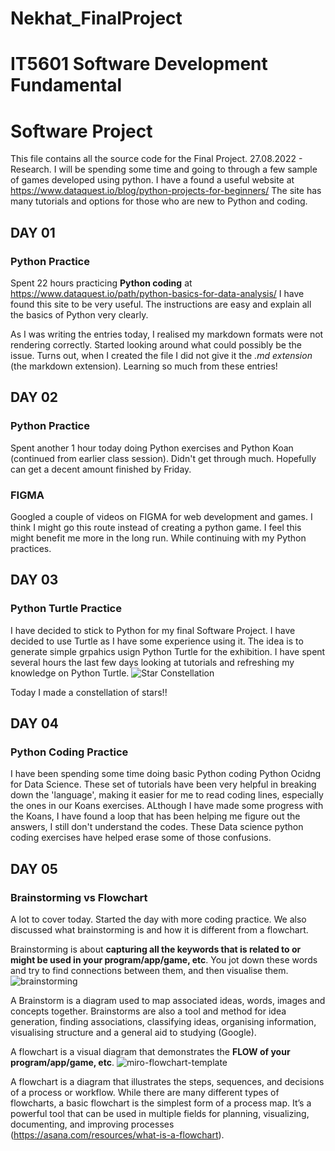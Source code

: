 # Nekhat_FinalProject

# IT5601 Software Development Fundamental
# Software Project

This file contains all the source code for the Final Project.
27.08.2022 - Research. I will be spending some time and going to through a few sample of games developed using python. 
I have a found a useful website at https://www.dataquest.io/blog/python-projects-for-beginners/
The site has many tutorials and options for those who are new to Python and coding.


## DAY 01
### Python Practice
Spent 22 hours practicing **Python coding** at https://www.dataquest.io/path/python-basics-for-data-analysis/
I have found this site to be very useful. The instructions are easy and explain all the basics of Python very clearly.

As I was writing the entries today, I realised my markdown formats were not rendering correctly. Started looking around what could possibly be the issue.
Turns out, when I created the file I did not give it the *.md extension* (the markdown extension). Learning so much from these entries!


## DAY 02
### Python Practice
Spent another 1 hour today doing Python exercises and Python Koan (continued from earlier class session). Didn't get through much. Hopefully can get a decent amount finished by Friday.

### FIGMA
Googled a couple of videos on FIGMA for web development and games. I think I might go this route instead of creating a python game. I feel this might benefit me more in the long run. While continuing with my Python practices.


## DAY 03
### Python Turtle Practice
I have decided to stick to Python for my final Software Project. I have decided to use Turtle as I have some experience using it. The idea is to generate simple grpahics usign Python Turtle for the exhibition. I have spent several hours the last few days looking at tutorials and refreshing my knowledge on Python Turtle.
![Star Constellation](https://user-images.githubusercontent.com/110507439/188983019-a594f9bc-c286-4306-8cee-d8f8b2256925.png)



Today I made a constellation of stars!!


## DAY 04
### Python Coding Practice
I have been spending some time doing basic Python coding Python Ocidng for Data Science. These set of tutorials have been very helpful in breaking down the 'language', making it easier for me to read coding lines, especially the ones in our Koans exercises. ALthough I have made some progress with the Koans, I have found a loop that has been helping me figure out the answers, I still don't understand the codes. These Data science python coding exercises have helped erase some of those confusions.


## DAY 05
### Brainstorming vs Flowchart
A lot to cover today. Started the day with more coding practice. We also discussed what brainstorming is and how it is different from a flowchart.

Brainstorming is about **capturing all the keywords that is related to or might be used in your program/app/game, etc**. You jot down these words and try to find connections between them, and then visualise them. 
![brainstorming](https://user-images.githubusercontent.com/110507439/189571601-bedc7d9e-39ab-4802-b26f-aefb8bcfceec.jpg)


A Brainstorm is a diagram used to map associated ideas, words, images and concepts together. Brainstorms are also a tool and method for idea generation, finding associations, classifying ideas, organising information, visualising structure and a general aid to studying (Google).

A flowchart is a visual diagram that demonstrates the **FLOW of your program/app/game, etc**. 
![miro-flowchart-template](https://user-images.githubusercontent.com/110507439/189572057-d1b6730a-07fb-4dfa-8dcd-127f2a96a943.png)

A flowchart is a diagram that illustrates the steps, sequences, and decisions of a process or workflow. While there are many different types of flowcharts, a basic flowchart is the simplest form of a process map. It’s a powerful tool that can be used in multiple fields for planning, visualizing, documenting, and improving processes (https://asana.com/resources/what-is-a-flowchart).

